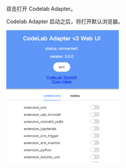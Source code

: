 双击打开 Codelab Adapter。

Codelab Adapter 启动之后，将打开默认浏览器。

<img width="300px" src="/img/v2/adapter_scratch_style_ui.png"/>
